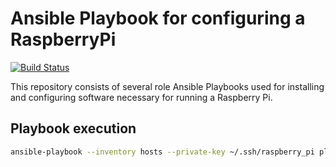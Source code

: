 # Ansible Playbook for configuring a RaspberryPi

[![Build Status](https://cloud.drone.io/api/badges/MattKempfert/raspberrypi-base-ansible/status.svg)](https://cloud.drone.io/MattKempfert/raspberrypi-base-ansible)

This repository consists of several role Ansible Playbooks used for installing and configuring software necessary for running a Raspberry Pi.

## Playbook execution

```sh
ansible-playbook --inventory hosts --private-key ~/.ssh/raspberry_pi playbook.yml
```
